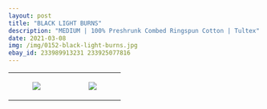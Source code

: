 ```yaml
---
layout: post
title: "BLACK LIGHT BURNS"
description: "MEDIUM | 100% Preshrunk Combed Ringspun Cotton | Tultex"
date: 2021-03-08
img: /img/0152-black-light-burns.jpg
ebay_id: 233989913231 233925077816
---
```




<table style="width:100%;"><tr><td style="vertical-align:top;">
      <figure class="tmblr-full" data-orig-height="2048" data-orig-width="1365" data-orig-src="https://concertshirts.netlify.app/shirts/0152/0152-01.jpg"><img src="https://64.media.tumblr.com/2d19b259fd13e9132b31e27a7baabaf6/562cc2c08e3a60c0-66/s540x810/75f7ab0ca0fd08090ce86a338f284d49e41bbdb2.jpg" data-orig-height="2048" data-orig-width="1365" data-orig-src="https://concertshirts.netlify.app/shirts/0152/0152-01.jpg"/></figure></td>
    <td style="vertical-align:top;">
      <figure class="tmblr-full" data-orig-height="2048" data-orig-width="1365" data-orig-src="https://concertshirts.netlify.app/shirts/0152/0152-02.jpg"><img src="https://64.media.tumblr.com/69bccfd7815eaf4c85d9d456ca1b3bb4/562cc2c08e3a60c0-c6/s540x810/89b6a3f389779a21550b6a1c76e2c8f422665b6d.jpg" data-orig-height="2048" data-orig-width="1365" data-orig-src="https://concertshirts.netlify.app/shirts/0152/0152-02.jpg"/></figure></td>
  </tr></table>
